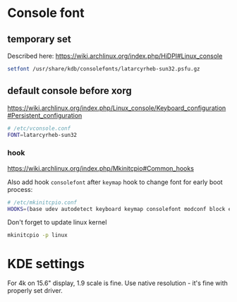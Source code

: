# Console font

## temporary set

Described here: https://wiki.archlinux.org/index.php/HiDPI#Linux_console

```bash
setfont /usr/share/kdb/consolefonts/latarcyrheb-sun32.psfu.gz
```

## default console before xorg

https://wiki.archlinux.org/index.php/Linux_console/Keyboard_configuration#Persistent_configuration

```bash
# /etc/vconsole.conf
FONT=latarcyrheb-sun32
```

### hook
https://wiki.archlinux.org/index.php/Mkinitcpio#Common_hooks

Also add hook `consolefont` after `keymap` hook to change font for early boot process:

```bash
# /etc/mkinitcpio.conf
HOOKS=(base udev autodetect keyboard keymap consolefont modconf block encrypt lvm2 filesystems resume fsck)
```

Don't forget to update linux kernel
```bash
mkinitcpio -p linux
```

# KDE settings

For 4k on 15.6" display, 1.9 scale is fine. Use native resolution - it's fine with properly set driver.

